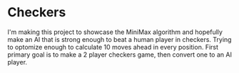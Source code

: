 # Checkers
I'm making this project to showcase the MiniMax algorithm and hopefully make an AI that is strong enough to beat a human player in checkers.
Trying to optomize enough to calculate 10 moves ahead in every position.
First primary goal is to make a 2 player checkers game, then convert one to an AI player.
